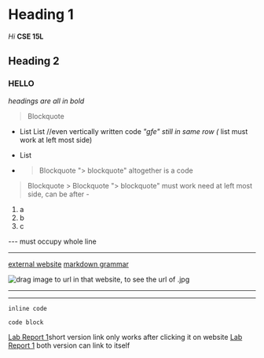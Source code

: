 # Heading 1

*Hi*
**CSE 15L**

## Heading 2

### HELLO
*headings are all in bold*

> Blockquote
* List
List //even vertically written code *"gfe"   still in same row (* list must work at left most side)
- List
- > Blockquote	 "> blockquote" altogether is a code
> Blockquote  > Blockquote   "> blockquote" must work need at left most side, can be after - 

1. a   
2. b  
3. c

---    must occupy whole line
***
[external website](https://www.planetware.com/pictures/france-f.htm)
[markdown grammar](https://commonmark.org/help/)

![drag image to url in that website, to see the url of .jpg](https://www.planetware.com/wpimages/2020/02/france-in-pictures-beautiful-places-to-photograph-eiffel-tower.jpg)

--- 
***

`inline code`

```
code block
```

[Lab Report 1](lab-report-1-week-2.html)short version link only works after clicking it on website
[Lab Report 1](https://xzrryan.github.io/cse15l-lab-reports/lab-report-1-week-2.html)
both version can link to itself

